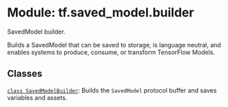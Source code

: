 <div itemscope itemtype="http://developers.google.com/ReferenceObject">
<meta itemprop="name" content="tf.saved_model.builder" />
<meta itemprop="path" content="Stable" />
</div>

# Module: tf.saved_model.builder

SavedModel builder.

<!-- Placeholder for "Used in" -->

Builds a SavedModel that can be saved to storage, is language neutral, and
enables systems to produce, consume, or transform TensorFlow Models.

## Classes

[`class SavedModelBuilder`](../../tf/saved_model/Builder.md): Builds the `SavedModel` protocol buffer and saves variables and assets.

